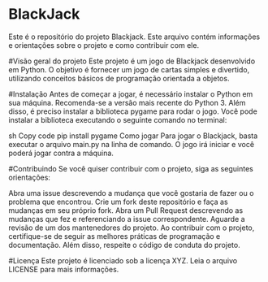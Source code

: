 # BlackJack
Este é o repositório do projeto Blackjack. Este arquivo contém informações e orientações sobre o projeto e como contribuir com ele.

#Visão geral do projeto
Este projeto é um jogo de Blackjack desenvolvido em Python. O objetivo é fornecer um jogo de cartas simples e divertido, utilizando conceitos básicos de programação orientada a objetos.

#Instalação
Antes de começar a jogar, é necessário instalar o Python em sua máquina. Recomenda-se a versão mais recente do Python 3. Além disso, é preciso instalar a biblioteca pygame para rodar o jogo. Você pode instalar a biblioteca executando o seguinte comando no terminal:

sh
Copy code
pip install pygame
Como jogar
Para jogar o Blackjack, basta executar o arquivo main.py na linha de comando. O jogo irá iniciar e você poderá jogar contra a máquina.

#Contribuindo
Se você quiser contribuir com o projeto, siga as seguintes orientações:

Abra uma issue descrevendo a mudança que você gostaria de fazer ou o problema que encontrou.
Crie um fork deste repositório e faça as mudanças em seu próprio fork.
Abra um Pull Request descrevendo as mudanças que fez e referenciando a issue correspondente.
Aguarde a revisão de um dos mantenedores do projeto.
Ao contribuir com o projeto, certifique-se de seguir as melhores práticas de programação e documentação. Além disso, respeite o código de conduta do projeto.

#Licença
Este projeto é licenciado sob a licença XYZ. Leia o arquivo LICENSE para mais informações.
